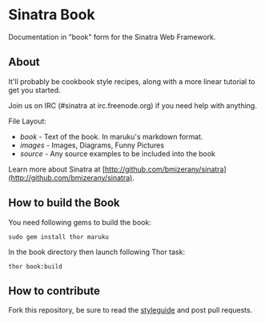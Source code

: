 Sinatra Book
============

Documentation in "book" form for the Sinatra Web Framework.

About
-----

It'll probably be cookbook style recipes, along with a more linear tutorial to get you started.

Join us on IRC (#sinatra at irc.freenode.org) if you need help with anything.

File Layout:

* _book_   - Text of the book.  In maruku's markdown format.
* _images_ - Images, Diagrams, Funny Pictures
* _source_ - Any source examples to be included into the book

Learn more about Sinatra at [http://github.com/bmizerany/sinatra](http://github.com/bmizerany/sinatra).


How to build the Book
---------------------

You need following gems to build the book:

    sudo gem install thor maruku

In the book directory then launch following Thor task:

    thor book:build

How to contribute
-----------------

Fork this repository, be sure to read the [styleguide](http://github.com/cschneid/sinatra-book/wikis/how-to-contribute) and post pull requests.